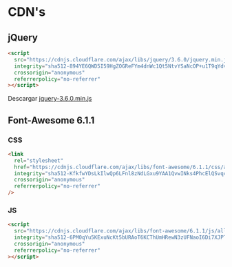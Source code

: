 # CDN's

## jQuery

```html
<script
  src="https://cdnjs.cloudflare.com/ajax/libs/jquery/3.6.0/jquery.min.js"
  integrity="sha512-894YE6QWD5I59HgZOGReFYm4dnWc1Qt5NtvYSaNcOP+u1T9qYdvdihz0PPSiiqn/+/3e7Jo4EaG7TubfWGUrMQ=="
  crossorigin="anonymous"
  referrerpolicy="no-referrer"
></script>
```

Descargar [jquery-3.6.0.min.js](https://code.jquery.com/jquery-3.6.0.min.js)

## Font-Awesome 6.1.1

### CSS

```html
<link
  rel="stylesheet"
  href="https://cdnjs.cloudflare.com/ajax/libs/font-awesome/6.1.1/css/all.min.css"
  integrity="sha512-KfkfwYDsLkIlwQp6LFnl8zNdLGxu9YAA1QvwINks4PhcElQSvqcyVLLD9aMhXd13uQjoXtEKNosOWaZqXgel0g=="
  crossorigin="anonymous"
  referrerpolicy="no-referrer"
/>
```

### JS

```html
<script
  src="https://cdnjs.cloudflare.com/ajax/libs/font-awesome/6.1.1/js/all.min.js"
  integrity="sha512-6PM0qYu5KExuNcKt5bURAoT6KCThUmHRewN3zUFNaoI6Di7XJPTMoT6K0nsagZKk2OB4L7E3q1uQKHNHd4stIQ=="
  crossorigin="anonymous"
  referrerpolicy="no-referrer"
></script>
```
